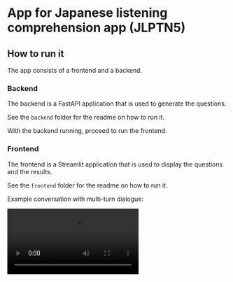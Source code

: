 # App for Japanese listening comprehension app (JLPTN5)

## How to run it

The app consists of a frontend and a backend.

### Backend

The backend is a FastAPI application that is used to generate the questions.

See the `backend` folder for the readme on how to run it.

With the backend running, proceed to run the frontend.

### Frontend

The frontend is a Streamlit application that is used to display the questions and the results.

See the `frontend` folder for the readme on how to run it.

Example conversation with multi-turn dialogue:

![Example conversation with multi-turn dialogue](example.mp4)